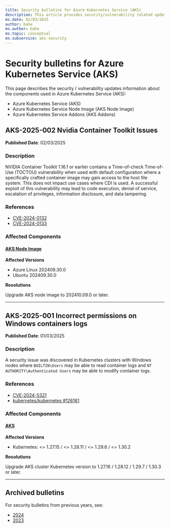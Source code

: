```yaml
---
title: Security bulletins for Azure Kubernetes Service (AKS)
description: This article provides security/vulnerability related updates and troubleshooting guides for Azure Kubernetes Services (AKS).
ms.date: 02/03/2025
author: bahe
ms.author: bahe
ms.topic: conceptual
ms.subservice: aks-security
---
```


# Security bulletins for Azure Kubernetes Service (AKS)

This page describes the security / vulnerability updates information about the components used in Azure Kubernetes Service (AKS):

- Azure Kubernetes Service (AKS)
- Azure Kubernetes Service Node Image (AKS Node Image)
- Azure Kubernetes Service Addons (AKS Addons)

## AKS-2025-002 Nvidia Container Toolkit Issues

**Published Date**: 02/03/2025

### Description

NVIDIA Container Toolkit 1.16.1 or earlier contains a Time-of-check Time-of-Use (TOCTOU) vulnerability when used with default configuration where a specifically crafted container image may gain access to the host file system. This does not impact use cases where CDI is used. A successful exploit of this vulnerability may lead to code execution, denial of service, escalation of privileges, information disclosure, and data tampering.

### References

- [CVE-2024-0132](https://nvd.nist.gov/vuln/detail/cve-2024-0132)
- [CVE-2024-0133](https://nvd.nist.gov/vuln/detail/cve-2024-0133)

### Affected Components

#### [**AKS Node Image**](#tab/aks-node-image)

**Affected Versions**

- Azure Linux 202409.30.0
- Ubuntu 202409.30.0

**Resolutions**

Upgrade AKS node image to 202410.09.0 or later.

---


## AKS-2025-001 Incorrect permissions on Windows containers logs

**Published Date**: 01/03/2025

### Description

A security issue was discovered in Kubernetes clusters with Windows nodes where `BUILTIN\Users` may be able to read container logs and `NT AUTHORITY\Authenticated Users` may be able to modify container logs.

### References

- [CVE-2024-5321](https://nvd.nist.gov/vuln/detail/cve-2024-5321)
- [kubernetes/kubernetes #126161](https://github.com/kubernetes/kubernetes/issues/126161)

### Affected Components

#### [**AKS**](#tab/aks)

**Affected Versions**

- Kubernetes: <= 1.27.15 / <= 1.28.11 / <= 1.29.6 / <= 1.30.2

**Resolutions**

Upgrade AKS cluster Kubernetes version to 1.27.16 / 1.28.12 / 1.29.7 / 1.30.3 or later.

---

## Archived bulletins

For security bulletins from previous years, see:

- [2024](2024.md)
- [2023](2023.md)